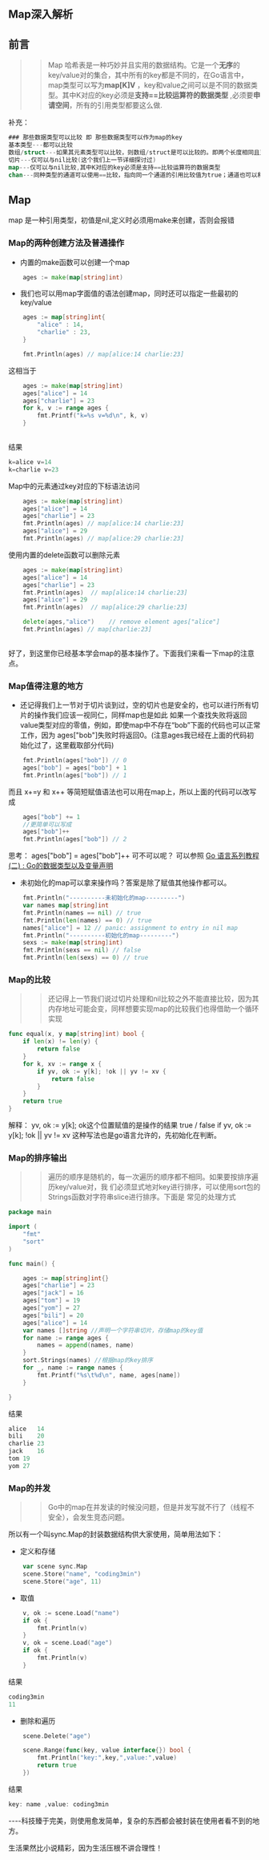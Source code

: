 ## Map深入解析

## 前言

>> Map 哈希表是一种巧妙并且实用的数据结构。它是一个**无序**的key/value对的集合，其中所有的key都是不同的，在Go语言中，map类型可以写为**map[K]V** ，key和value之间可以是不同的数据类型。其中K对应的key必须是**支持==比较运算符的数据类型** ,必须要**申请空间**，所有的引用类型都要这么做.

补充：
````go
### 那些数据类型可以比较 即 那些数据类型可以作为map的key
基本类型---都可以比较
数组/struct---如果其元素类型可以比较，则数组/struct是可以比较的。即两个长度相同且对应位置元素都相等的数组/struct是相等的。
切片---仅可以与nil比较(这个我们上一节详细探讨过)
map---仅可以与nil比较,其中K对应的key必须是支持==比较运算符的数据类型
chan---同种类型的通道可以使用==比较，指向同一个通道的引用比较值为true；通道也可以和nil比较
````
## Map
map 是一种引用类型，初值是nil,定义时必须用make来创建，否则会报错

### Map的两种创建方法及普通操作
- 内置的make函数可以创建一个map
````go
	ages := make(map[string]int)
````
- 我们也可以用map字面值的语法创建map，同时还可以指定一些最初的key/value
````go
	ages := map[string]int{
		"alice" : 14,
		"charlie" : 23,
	}

	fmt.Println(ages) // map[alice:14 charlie:23]

````
这相当于
````go
	ages := make(map[string]int)
	ages["alice"] = 14
	ages["charlie"] = 23
	for k, v := range ages {
		fmt.Printf("k=%s v=%d\n", k, v)
	}
        
````
结果
````go
k=alice v=14
k=charlie v=23
````

Map中的元素通过key对应的下标语法访问
````go
	ages := make(map[string]int)
	ages["alice"] = 14
	ages["charlie"] = 23
	fmt.Println(ages) // map[alice:14 charlie:23]
	ages["alice"] = 29
	fmt.Println(ages) // map[alice:29 charlie:23]
````

使用内置的delete函数可以删除元素
````go
	ages := make(map[string]int)
	ages["alice"] = 14
	ages["charlie"] = 23
	fmt.Println(ages)  // map[alice:14 charlie:23]
	ages["alice"] = 29
	fmt.Println(ages)  // map[alice:29 charlie:23]

	delete(ages,"alice") 	// remove element ages["alice"]
	fmt.Println(ages) // map[charlie:23]
 
````
好了，到这里你已经基本学会map的基本操作了。下面我们来看一下map的注意点。
### Map值得注意的地方
- 还记得我们上一节对于切片谈到过，空的切片也是安全的，也可以进行所有切片的操作我们应该一视同仁，同样map也是如此
如果一个查找失败将返回 value类型对应的零值，例如，即使map中不存在“bob”下面的代码也可以正常工作，因为 ages["bob"]失败时将返回0。(注意ages我已经在上面的代码初始化过了，这里截取部分代码)

````go
	fmt.Println(ages["bob"]) // 0
	ages["bob"] = ages["bob"] + 1
	fmt.Println(ages["bob"]) // 1
````
而且 x+=y 和 x++ 等简短赋值语法也可以用在map上，所以上面的代码可以改写成
````go
	ages["bob"] += 1
	//更简单可以写成
	ages["bob"]++
	fmt.Println(ages["bob"]) // 2
````
思考： ages["bob"] = ages["bob"]++ 可不可以呢？ 可以参照 [Go 语言系列教程(二) : Go的数据类型以及变量声明](http://www.codesuger.com/archives/go%E8%AF%AD%E8%A8%80%E7%B3%BB%E5%88%97%E6%95%99%E7%A8%8B%E4%BA%8Cgo%E7%9A%84%E6%95%B0%E6%8D%AE%E7%B1%BB%E5%9E%8B%E4%BB%A5%E5%8F%8A%E5%8F%98%E9%87%8F%E5%A3%B0%E6%98%8E) 

- 未初始化的map可以拿来操作吗？答案是除了赋值其他操作都可以。
````go
	fmt.Println("----------未初始化的map---------")
	var names map[string]int
	fmt.Println(names == nil) // true
	fmt.Println(len(names) == 0) // true
	names["alice"] = 12 // panic: assignment to entry in nil map
	fmt.Println("----------初始化的map---------")
	sexs := make(map[string]int)
	fmt.Println(sexs == nil) // false
	fmt.Println(len(sexs) == 0) // true
````

### Map的比较
>>还记得上一节我们说过切片处理和nil比较之外不能直接比较，因为其内存地址可能会变，同样想要实现map的比较我们也得借助一个循环实现
````go
func equal(x, y map[string]int) bool {
	if len(x) != len(y) {
		return false
	}
	for k, xv := range x {
		if yv, ok := y[k]; !ok || yv != xv {
			return false
		}
	}
	return true
}
````
解释： yv, ok := y[k];   ok这个位置赋值的是操作的结果 true / false
if yv, ok := y[k]; !ok || yv != xv 这种写法也是go语言允许的，先初始化在判断。

### Map的排序输出
>>遍历的顺序是随机的，每一次遍历的顺序都不相同。如果要按排序遍历key/value对，我 们必须显式地对key进行排序，可以使用sort包的Strings函数对字符串slice进行排序。下面是 常见的处理方式

````go
package main

import (
	"fmt"
	"sort"
)

func main() {

	ages := map[string]int{}
	ages["charlie"] = 23
	ages["jack"] = 16
	ages["tom"] = 19
	ages["yom"] = 27
	ages["bili"] = 20
	ages["alice"] = 14
	var names []string //声明一个字符串切片，存储map的key值
	for name := range ages {
		names = append(names, name)
	}
	sort.Strings(names) //根据map的key排序
	for _, name := range names {
		fmt.Printf("%s\t%d\n", name, ages[name])
	}

}

````
结果
````go
alice	14
bili	20
charlie	23
jack	16
tom	19
yom	27
````
### Map的并发
>> Go中的map在并发读的时候没问题，但是并发写就不行了（线程不安全），会发生竞态问题。

所以有一个叫sync.Map的封装数据结构供大家使用，简单用法如下：
- 定义和存储
````go
	var scene sync.Map
	scene.Store("name", "coding3min")
	scene.Store("age", 11)
````
- 取值
````go
	v, ok := scene.Load("name")
	if ok {
		fmt.Println(v)
	}
	v, ok = scene.Load("age")
	if ok {
		fmt.Println(v)
	}

````
结果
````go
coding3min
11
````
- 删除和遍历
````go
	scene.Delete("age")

	scene.Range(func(key, value interface{}) bool {
		fmt.Println("key:",key,",value:",value)
		return true
	})

````
结果
````go
key: name ,value: coding3min
````


----科技臻于完美，则使用愈发简单，复杂的东西都会被封装在使用者看不到的地方。

生活果然比小说精彩，因为生活压根不讲合理性！




